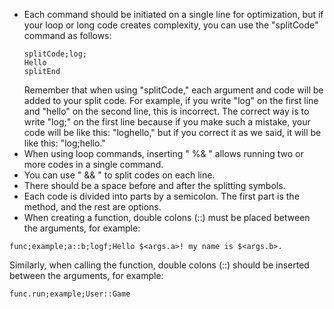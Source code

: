 - Each command should be initiated on a single line for optimization, but if your loop or long code creates complexity, you can use the "splitCode" command as follows:
  ```
  splitCode;log;
  Hello
  splitEnd
  ```
  Remember that when using "splitCode," each argument and code will be added to your split code. For example, if you write "log" on the first line and "hello" on the second line, this is incorrect. The correct way is to write "log;" on the first line because if you make such a mistake, your code will be like this: "loghello," but if you correct it as we said, it will be like this: "log;hello."
- When using loop commands, inserting " %& " allows running two or more codes in a single command.
- You can use " && " to split codes on each line.
- There should be a space before and after the splitting symbols.
- Each code is divided into parts by a semicolon. The first part is the method, and the rest are options.
- When creating a function, double colons (::) must be placed between the arguments, for example:
```sl
func;example;a::b;logf;Hello $<args.a>! my name is $<args.b>.
```
Similarly, when calling the function, double colons (::) should be inserted between the arguments, for example:
```sl
func.run;example;User::Game
```
